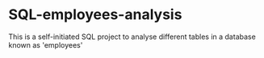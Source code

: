 # SQL-employees-analysis
This is a self-initiated SQL project to analyse different tables in a database known as 'employees'
